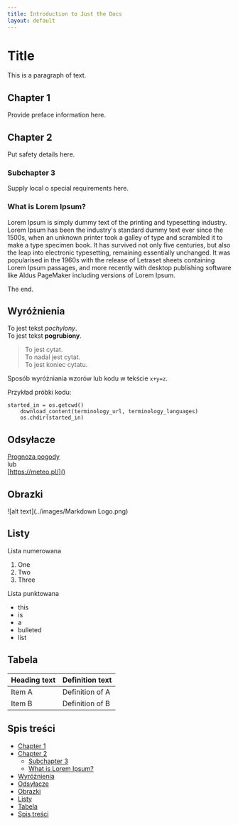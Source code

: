 ```yaml
---
title: Introduction to Just the Docs
layout: default
---
```


# Title <!-- omit in toc -->

<!-- to jest komentarz, ale może być czytany przez VSC i rozszerzenia jako działanie -->

This is a paragraph of text.

## Chapter 1

Provide preface information here.

## Chapter 2

Put safety details here.

### Subchapter 3

Supply local o special requirements here.

### What is Lorem Ipsum?

Lorem Ipsum is simply dummy text of the printing and typesetting industry.  
Lorem Ipsum has been the industry's standard dummy text ever since the 1500s, when an unknown printer took a galley of type and scrambled it to make a type specimen book. It has survived not only five centuries, but also the leap into electronic typesetting, remaining essentially unchanged. It was popularised in the 1960s with the release of Letraset sheets containing Lorem Ipsum passages, and more recently with desktop publishing software like Aldus PageMaker including versions of Lorem Ipsum.

The end.

<!-- Zbiór komend: https://www.markdownguide.org/cheat-sheet/ -->

## Wyróżnienia

To jest tekst *pochylony*.  
To jest tekst **pogrubiony**.

> To jest cytat.  
To nadal jest cytat.  
To jest koniec cytatu.

Sposób wyróżniania wzorów lub kodu w tekście `x+y=z`.

Przykład próbki kodu:
```
started_in = os.getcwd()
    download_content(terminology_url, terminology_languages)
    os.chdir(started_in)
```

## Odsyłacze

[Prognoza pogody](https://meteo.pl/)  
lub  
[https://meteo.pl/]()

## Obrazki

![alt text](../images/Markdown Logo.png)

## Listy

Lista numerowana

1. One
2. Two
3. Three

Lista punktowana

- this
- is
- a
- bulleted
- list

## Tabela

| Heading text | Definition text |
| ------------ | --------------- |
| Item A       | Definition of A |
| Item B       | Definition of B |

## Spis treści

- [Chapter 1](#chapter-1)
- [Chapter 2](#chapter-2)
  - [Subchapter 3](#subchapter-3)
  - [What is Lorem Ipsum?](#what-is-lorem-ipsum)
- [Wyróżnienia](#wyróżnienia)
- [Odsyłacze](#odsyłacze)
- [Obrazki](#obrazki)
- [Listy](#listy)
- [Tabela](#tabela)
- [Spis treści](#spis-treści)
